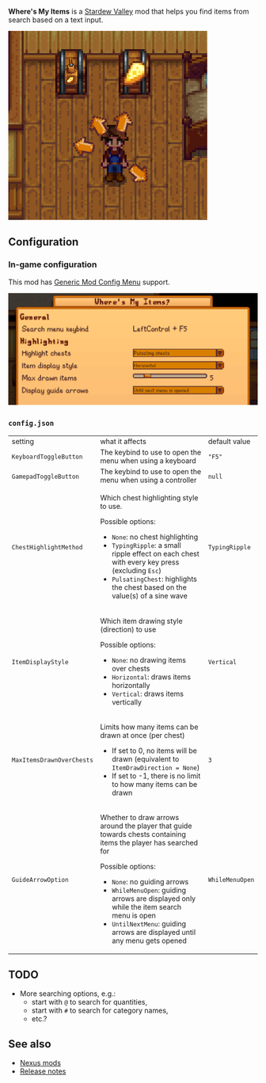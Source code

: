 **Where's My Items** is a [Stardew Valley](https://www.stardewvalley.net/) mod that helps you find items from search based on a text input.

![](images/sample.png)

## Configuration

### In-game configuration

This mod has [Generic Mod Config Menu](https://www.nexusmods.com/stardewvalley/mods/5098) support.

![](images/generic.png)

### `config.json`

<table>
<tr>
<td>setting</td>
<td>what it affects</td>
<td>default value</td>
</tr>
<tr>
<td><code>KeyboardToggleButton</code></td>
<td>The keybind to use to open the menu when using a keyboard</td>
<td><code>"F5"</code></td>
</tr>
<tr>
<td><code>GamepadToggleButton</code></td>
<td>The keybind to use to open the menu when using a controller</td>
<td><code>null</code></td>
</tr>
<tr>
<td><code>ChestHighlightMethod</code></td>
<td>

Which chest highlighting style to use. 

Possible options:

- `None`: no chest highlighting
- `TypingRipple`: a small ripple effect on each chest with every key press (excluding `Esc`)
- `PulsatingChest`: highlights the chest based on the value(s) of a sine wave

</td>
<td><code>TypingRipple</code></td>
</tr>
<tr>
<td><code>ItemDisplayStyle</code></td>
<td>

Which item drawing style (direction) to use

Possible options:

- `None`: no drawing items over chests
- `Horizontal`: draws items horizontally
- `Vertical`: draws items vertically

</td>
<td><code>Vertical</code></td>
</tr>
<tr>
<td><code>MaxItemsDrawnOverChests</code></td>
<td>

Limits how many items can be drawn at once (per chest)

- If set to 0, no items will be drawn (equivalent to `ItemDrawDirection = None`)
- If set to -1, there is no limit to how many items can be drawn

</td>
<td><code>3</code></td>
</tr>
<tr>
<td><code>GuideArrowOption</code></td>
<td>

Whether to draw arrows around the player that guide towards chests containing items the player has searched for

Possible options:

- `None`: no guiding arrows
- `WhileMenuOpen`: guiding arrows are displayed only while the item search menu is open
- `UntilNextMenu`: guiding arrows are displayed until any menu gets opened

</td>
<td><code>WhileMenuOpen</code></td>
</tr>
</table>

## TODO

- More searching options, e.g.:
  - start with `@` to search for quantities,
  - start with `#` to search for category names, 
  - etc.?

## See also

- [Nexus mods](https://www.nexusmods.com/stardewvalley/mods/2086)
- [Release notes](release-notes.md)